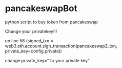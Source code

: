 # pancakeswapBot
python script to buy token from pancakeswap

Change your privatekey!!!

on line 58 (signed_txn = web3.eth.account.sign_transaction(pancakeswap2_txn, private_key=config.private))

change private_key=" to your private key"

